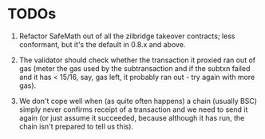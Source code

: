# TODOs

1. Refactor SafeMath out of all the zilbridge takeover contracts; less
   conformant, but it's the default in 0.8.x and above.

2. The validator should check whether the transaction it proxied ran
   out of gas (meter the gas used by the subtransaction and if the
   subtxn failed and it has < 15/16, say, gas left, it probably ran
   out - try again with more gas).

3. We don't cope well when (as quite often happens) a chain (usually BSC)
   simply never confirms receipt of a transaction and we need to send it
   again (or just assume it succeeded, because although it has run, the
   chain isn't prepared to tell us this).
